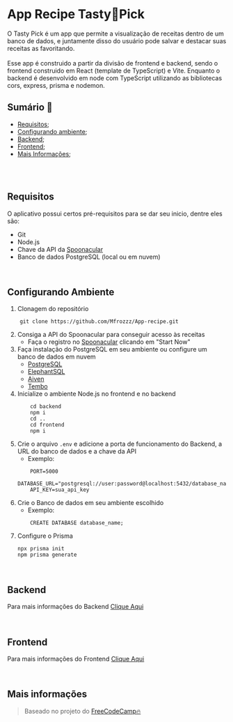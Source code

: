 # App Recipe Tasty🥐Pick

O Tasty Pick é um app que permite a visualização de receitas dentro de um banco de dados, e juntamente disso do usuário pode salvar e destacar suas receitas as favoritando.
<br>
<br>
Esse app é construido a partir da divisão de frontend e backend, sendo o frontend construido em React (template de TypeScript) e Vite. Enquanto o backend é desenvolvido em node com TypeScript utilizando as bibliotecas cors, express, prisma e nodemon.
<br>
## Sumário 📄
* [Requisitos](#requisitos);
* [Configurando ambiente](#setting-up);
* [Backend](#backend);
* [Frontend](#frontend);
* [Mais Informações](#more-info);
<br>
<br>

## <span id="requisitos">Requisitos</span>

O aplicativo possui certos pré-requisitos para se dar seu inicio, dentre eles são:

* Git
* Node.js
* Chave da API da [Spoonacular](https://spoonacular.com/food-api)
* Banco de dados PostgreSQL (local ou em nuvem)

<br>

## <span id="setting-up">Configurando Ambiente</span>

1. Clonagem do repositório
```shell
    git clone https://github.com/Mfrozzz/App-recipe.git
```
2. Consiga a API do Spoonacular para conseguir acesso às receitas
    * Faça o registro no [Spoonacular](https://spoonacular.com/food-api) clicando em "Start Now"
3. Faça instalação do PostgreSQL em seu ambiente ou configure um banco de dados em nuvem
    * [PostgreSQL](https://www.postgresql.org/download/)
    * [ElephantSQL](https://www.elephantsql.com/)
    * [Aiven](https://aiven.io/)
    * [Tembo](https://tembo.io/)
4. Inicialize o ambiente Node.js no frontend e no backend
    ```shell
        cd backend
        npm i
        cd ..
        cd frontend
        npm i
    ```
5. Crie o arquivo `.env` e adicione a porta de funcionamento do Backend, a URL do banco de dados e a chave da API
    * Exemplo:
    ```dotenv
        PORT=5000
        DATABASE_URL="postgresql://user:password@localhost:5432/database_name"
        API_KEY=sua_api_key
    ```
6. Crie o Banco de dados em seu ambiente escolhido
    * Exemplo:
    ```shell
        CREATE DATABASE database_name;
    ```
7. Configure o Prisma
    ```
    npx prisma init
    npm prisma generate
    ```

<br>

## <span id="backend">Backend</span>

Para mais informações do Backend [Clique Aqui](https://github.com/Mfrozzz/App-recipe/tree/master/backend)

<br>

## <span id="frontend">Frontend</span>

Para mais informações do Frontend [Clique Aqui](https://github.com/Mfrozzz/App-recipe/tree/master/frontend)

<br>

## <span id="more-info">Mais informações</span>

> Baseado no projeto do [FreeCodeCamp🔥](https://www.freecodecamp.org/news/full-stack-project-create-a-recipe-app-using-react-node-js/)